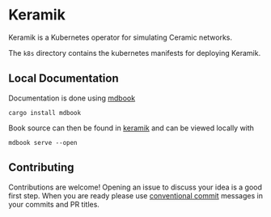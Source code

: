 # Keramik

Keramik is a Kubernetes operator for simulating Ceramic networks.

The `k8s` directory contains the kubernetes manifests for deploying Keramik.

## Local Documentation
Documentation is done using [mdbook](https://rust-lang.github.io/mdBook/guide/installation.html)

    cargo install mdbook

Book source can then be found in [keramik](./keramik) and can be viewed locally with

    mdbook serve --open

## Contributing

Contributions are welcome! Opening an issue to discuss your idea is a good first step.
When you are ready please use [conventional commit](https://www.conventionalcommits.org/en/v1.0.0/)  messages in your commits and PR titles.

